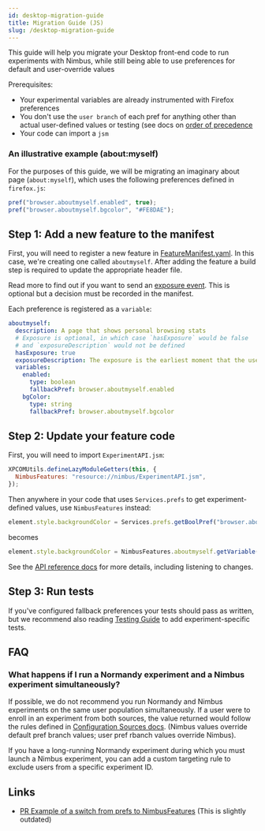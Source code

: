 ```yaml
---
id: desktop-migration-guide
title: Migration Guide (JS)
slug: /desktop-migration-guide
---
```


This guide will help you migrate your Desktop front-end code to run experiments with Nimbus, while still being able to use preferences for default and user-override values

Prerequisites: 
* Your experimental variables are already instrumented with Firefox preferences
* You don't use the `user branch` of each pref for anything other than actual user-defined values or testing (see docs on [order of precedence](/desktop-feature-api#configuration-sources)
* Your code can import a `jsm`

### An illustrative example (about:myself)

For the purposes of this guide, we will be migrating an imaginary about page (`about:myself`), which uses the following preferences defined in `firefox.js`:

```js
pref("browser.aboutmyself.enabled", true);
pref("browser.aboutmyself.bgcolor", "#FE8DAE");
```

## Step 1: Add a new feature to the manifest

First, you will need to register a new feature in [FeatureManifest.yaml](https://searchfox.org/mozilla-central/source/toolkit/components/nimbus/FeatureManifest.yaml). In this case, we're creating one called `aboutmyself`.
After adding the feature a build step is required to update the appropriate header file.

Read more to find out if you want to send an [exposure event](/jetstream/jetstream/#enrollment-vs-exposure). This is optional but a decision must be recorded in the manifest.

Each preference is registered as a `variable`:

```yaml
aboutmyself:
  description: A page that shows personal browsing stats
  # Exposure is optional, in which case `hasExposure` would be false
  # and `exposureDescription` would not be defined
  hasExposure: true
  exposureDescription: The exposure is the earliest moment that the user could be affected by the experimental treatment
  variables:
    enabled:
      type: boolean
      fallbackPref: browser.aboutmyself.enabled
    bgColor:
      type: string
      fallbackPref: browser.aboutmyself.bgcolor
```

## Step 2: Update your feature code

First, you will need to import `ExperimentAPI.jsm`:

```js
XPCOMUtils.defineLazyModuleGetters(this, {
  NimbusFeatures: "resource://nimbus/ExperimentAPI.jsm",
});
```

Then anywhere in your code that uses `Services.prefs` to get experiment-defined values, use `NimbusFeatures` instead:

```js
element.style.backgroundColor = Services.prefs.getBoolPref("browser.aboutmyself.bgColor");
```

becomes

```js
element.style.backgroundColor = NimbusFeatures.aboutmyself.getVariable("bgColor");
```

See the [API reference docs](/desktop-feature-api#api-reference-guide) for more details, including listening to changes.

## Step 3: Run tests

If you've configured fallback preferences your tests should pass as written, but we recommend also reading [Testing Guide](/desktop-feature-api-testing) to add experiment-specific tests.

## FAQ

### What happens if I run a Normandy experiment and a Nimbus experiment simultaneously?

If possible, we do not recommend you run Normandy and Nimbus experiments on the same user population simultaneously. If a user were to enroll in an experiment from both sources, the value returned would follow the rules defined in [Configuration Sources docs](/desktop-feature-api#configuration-sources). (Nimbus values override default pref branch values; user pref rbanch values override Nimbus).

If you have a long-running Normandy experiment during which you must launch a Nimbus experiment, you can add a custom targeting rule to exclude users from a specific experiment ID.


## Links

- [PR Example of a switch from prefs to NimbusFeatures](https://phabricator.services.mozilla.com/D118760) (This is slightly outdated) 
